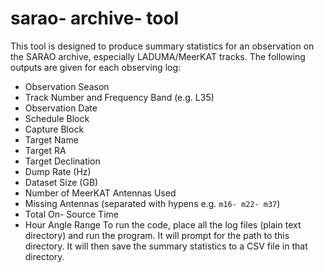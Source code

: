 # sarao- archive- tool
This tool is designed to produce summary statistics for an observation on the SARAO archive, especially LADUMA/MeerKAT tracks. The following outputs are given for each observing log:
- Observation Season
- Track Number and Frequency Band (e.g. L35)
- Observation Date
- Schedule Block
- Capture Block
- Target Name
- Target RA
- Target Declination
- Dump Rate (Hz)
- Dataset Size (GB)
- Number of MeerKAT Antennas Used
- Missing Antennas (separated with hypens e.g. `m16- m22- m37`)
- Total On- Source Time
- Hour Angle Range
To run the code, place all the log files (plain text directory) and run the program. It will prompt for the path to this directory. It will then save the summary statistics to a CSV file in that directory.

